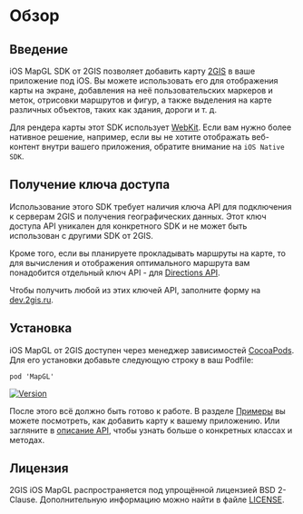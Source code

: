 # Обзор

## Введение

iOS MapGL SDK от 2GIS позволяет добавить карту [2GIS](https://2gis.ru/) в ваше приложение под iOS. Вы можете использовать его для отображения карты на экране, добавления на неё пользовательских маркеров и меток, отрисовки маршрутов и фигур, а также выделения на карте различных объектов, таких как здания, дороги и т. д.

Для рендера карты этот SDK использует [WebKit](https://developer.apple.com/documentation/webkit). Если вам нужно более нативное решение, например, если вы не хотите отображать веб-контент внутри вашего приложения, обратите внимание на `iOS Native SDK`.

## Получение ключа доступа

Использование этого SDK требует наличия ключа API для подключения к серверам 2GIS и получения географических данных. Этот ключ доступа API уникален для конкретного SDK и не может быть использован с другими SDK от 2GIS.

Кроме того, если вы планируете прокладывать маршруты на карте, то для вычисления и отображения оптимального маршрута вам понадобится отдельный ключ API - для [Directions API](/ru/api/navigation/directions/overview).

Чтобы получить любой из этих ключей API, заполните форму на [dev.2gis.ru](https://dev.2gis.ru/order). 

## Установка

iOS MapGL от 2GIS доступен через менеджер зависимостей [CocoaPods](https://cocoapods.org/). Для его установки добавьте следующую строку в ваш Podfile:

```
pod 'MapGL'
```

[![Version](https://img.shields.io/cocoapods/v/MapGL.svg?style=social&logo=cocoapods&label=version)](https://cocoapods.org/pods/MapGL)

После этого всё должно быть готово к работе. В разделе [Примеры](/ru/ios/webgl/maps/examples) вы можете посмотреть, как добавить карту к вашему приложению. Или загляните в [описание API](/en/ios/webgl/maps/reference), чтобы узнать больше о конкретных классах и методах.

## Лицензия

2GIS iOS MapGL распространяется под упрощённой лицензией BSD 2-Clause. Дополнительную информацию можно найти в файле [LICENSE](https://github.com/2gis/MapGL-iOS/blob/master/LICENSE).
